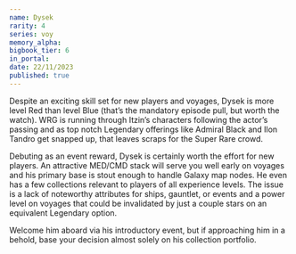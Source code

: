 ```yaml
---
name: Dysek
rarity: 4
series: voy
memory_alpha:
bigbook_tier: 6
in_portal:
date: 22/11/2023
published: true
---
```


Despite an exciting skill set for new players and voyages, Dysek is more level Red than level Blue (that’s the mandatory episode pull, but worth the watch). WRG is running through Itzin’s characters following the actor’s passing and as top notch Legendary offerings like Admiral Black and Ilon Tandro get snapped up, that leaves scraps for the Super Rare crowd.

Debuting as an event reward, Dysek is certainly worth the effort for new players. An attractive MED/CMD stack will serve you well early on voyages and his primary base is stout enough to handle Galaxy map nodes. He even has a few collections relevant to players of all experience levels. The issue is a lack of noteworthy attributes for ships, gauntlet, or events and a power level on voyages that could be invalidated by just a couple stars on an equivalent Legendary option.

Welcome him aboard via his introductory event, but if approaching him in a behold, base your decision almost solely on his collection portfolio.
